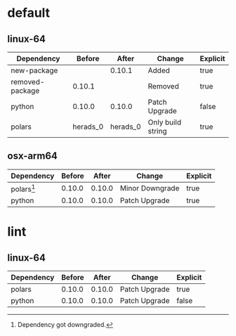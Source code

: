 # default

## linux-64

| Dependency | Before | After | Change | Explicit |
| - | - | - | - | - |
| new-package |  | 0.10.1 | Added | true |
| removed-package | 0.10.1 |  | Removed | true |
| python | 0.10.0 | 0.10.0 | Patch Upgrade | false |
| polars | herads_0 | herads_0 | Only build string | true |

## osx-arm64

| Dependency | Before | After | Change | Explicit |
| - | - | - | - | - |
| polars[^2] | 0.10.0 | 0.10.0 | Minor Downgrade | true |
| python | 0.10.0 | 0.10.0 | Patch Upgrade | true |

# lint

## linux-64

| Dependency | Before | After | Change | Explicit |
| - | - | - | - | - |
| polars | 0.10.0 | 0.10.0 | Patch Upgrade | true |
| python | 0.10.0 | 0.10.0 | Patch Upgrade | false |

[^1]: *Cursive* means explicit dependency.
[^2]: Dependency got downgraded.
